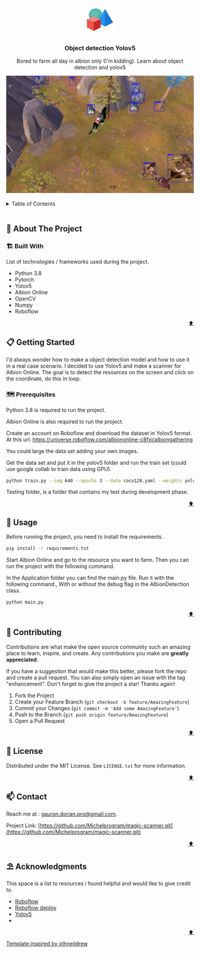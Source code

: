 <div id="top"></div>



<!-- PROJECT LOGO -->
<br />
<div align="center">
    <img src="ressources/logo.png" alt="Logo" width="80" height="80" />

<h3 align="center">Object detection Yolov5</h3>

  <p align="center">Bored to farm all day in albion only (I'm kidding). Learn about object detection and yolov5</p>
    <img src="ressources/prediction.jpg" alt="prediction" />
</div>



 <br />  

<!-- TABLE OF CONTENTS -->
<details>
  <summary>Table of Contents</summary>
  <ol>
    <li>
      <a href="#about-the-project">🧭 About The Project</a>
      <ul>
        <li><a href="#built-with">🏗️ Built With</a></li>
      </ul>
    </li>
    <li>
      <a href="#getting-started">📋 Getting Started</a>
      <ul>
        <li><a href="#prerequisites">🗺️ Prerequisites</a></li>
        <li><a href="#installation">⚙️ Installation</a></li>
      </ul>
    </li>
    <li><a href="#usage">💾 Usage</a></li>
    <li><a href="#contributing">🔗 Contributing</a></li>
    <li><a href="#license">📰 License</a></li>
    <li><a href="#contact">📫 Contact</a></li>
    <li><a href="#acknowledgments">⛱️ Acknowledgments</a></li>
  </ol>
</details>

<br>



<!-- ABOUT THE PROJECT -->
## 🧭 About The Project

### 🏗️ Built With

List of technologies / frameworks used during the project.

* Python 3.8
* Pytorch
* Yolov5
* Albion Online
* OpenCV
* Numpy
* Roboflow

<p align="right"><a href="#top">⬆️</a></p>




<!-- GETTING STARTED -->
## 📋 Getting Started

I'd always wonder how to make a object detection model and how to use it in a real case scenario. I decided to use Yolov5 and make a scanner for Albion Online. The goal is to detect the resources on the screen and click on the coordinate, do this in loop.

### 🗺️ Prerequisites

Python 3.8 is required to run the project.

Albion Online is also required to run the project.

Create an account on Roboflow and download the dataset in Yolov5 format.
At this url: https://universe.roboflow.com/albiononline-c8fxi/albiongathering

You could large the data set adding your own images.

Get the data set and put it in the yolov5 folder and run the train set (could use google collab to train data using GPU).

```bash
python train.py --img 640 --epochs 3 --data coco128.yaml --weights yolov5s.pt
```

Testing folder, is a folder that contains my test during development phase.

<p align="right"><a href="#top">⬆️</a></p>


<!-- USAGE EXAMPLES -->
## 💾 Usage

Before running the project, you need to install the requirements.

```bash
pip install -r requirements.txt
```

Start Albion Online and go to the resource you want to farm. Then you can run the project with the following command.

In the Application folder you can find the main.py file. Run it with the following command., With or without the debug flag in the AlbionDetection class.

```bash
python main.py
```

<p align="right"><a href="#top">⬆️</a></p>


<!-- CONTRIBUTING -->
## 🔗 Contributing

Contributions are what make the open source community such an amazing place to learn, inspire, and create. Any contributions you make are **greatly appreciated**.

If you have a suggestion that would make this better, please fork the repo and create a pull request. You can also simply open an issue with the tag "enhancement".
Don't forget to give the project a star! Thanks again!

1. Fork the Project
2. Create your Feature Branch (`git checkout -b feature/AmazingFeature`)
3. Commit your Changes (`git commit -m 'Add some AmazingFeature'`)
4. Push to the Branch (`git push origin feature/AmazingFeature`)
5. Open a Pull Request

<p align="right"><a href="#top">⬆️</a></p>




<!-- LICENSE -->
## 📰 License

Distributed under the MIT License. See `LICENSE.txt` for more information.

<p align="right"><a href="#top">⬆️</a></p>




<!-- CONTACT -->
## 📫 Contact

Reach me at : gauron.dorian.pro@gmail.com.

Project Link: [https://github.com/Michelprogram/magic-scanner.git](https://github.com/Michelprogram/magic-scanner.git)

<p align="right"><a href="#top">⬆️</a></p>




<!-- ACKNOWLEDGMENTS -->
## ⛱️ Acknowledgments

This space is a list to resources i found helpful and would like to give credit to.

* [Roboflow](https://roboflow.com/)
* [Roboflow deploy](https://docs.ultralytics.com/yolov5/tutorials/train_custom_data/)
* [Yolov5](https://github.com/ultralytics/yolov5)
* 
  
<p align="right"><a href="#top">⬆️</a></p>

<a href="https://github.com/othneildrew/Best-README-Template">Template inspired by othneildrew</a>
